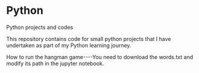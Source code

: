 # Python
Python projects and codes


This repository contains code for small python projects that I have undertaken as part of my Python learning journey.

How to run the hangman game----You need to download the words.txt and modify its path in the jupyter notebook.
